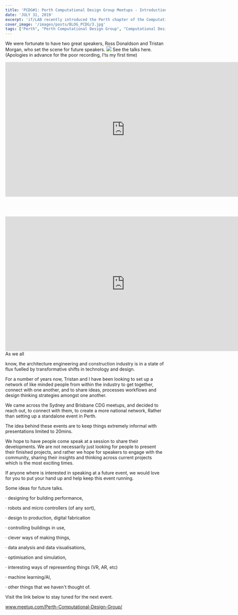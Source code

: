```yaml
---
title: 'PCDG#1: Perth Computational Design Group Meetups - Introduction'
date: 'JULY 31, 2019'
excerpt: 'if/LAB recently introduced the Perth chapter of the Computational Design Group.'
cover_image: '/images/posts/BLOG_PCDG/3.jpg'
tags: ["Perth", "Perth Computational Design Group", "Computational Design", "Grasshopper", "Generative Design"]
---
```



We were fortunate to have two great speakers, Ross Donaldson and Tristan Morgan, who set the scene for future speakers.
<img src="/images">
See the talks here. (Apologies in advance for the poor recording, I’ts my first time)
<div class="aspect-w-16 aspect-h-9">
<iframe width="750" height="422" src="https://www.youtube.com/embed/zLI3B4w0BNw" title="YouTube video player" frameborder="0" allow="accelerometer; autoplay; clipboard-write; encrypted-media; gyroscope; picture-in-picture" allowfullscreen></iframe>
</div>

<br></br>

<div class="aspect-w-16 aspect-h-9">
<iframe width="750" height="422" src="https://www.youtube.com/embed/4N4y_paWVUc" title="YouTube video player" frameborder="0" allow="accelerometer; autoplay; clipboard-write; encrypted-media; gyroscope; picture-in-picture" allowfullscreen></iframe>As we all 
</div>


know, the architecture engineering and construction industry is in a state of flux fuelled by transformative shifts in technology and design. 

For a number of years now, Tristan and I have been looking to set up a network of like minded people from within the industry to get together, connect with one another, and to share ideas, processes workflows and design thinking strategies amongst one another. 

We came across the Sydney and Brisbane CDG meetups, and decided to reach out, to connect with them, to create a more national network, Rather than setting up a standalone event in Perth.

The idea behind these events are to keep things extremely informal with presentations limited to 20mins.

We hope to have people come speak at a session to share their developments. We are not necessarily just looking for people to present their finished projects, and rather we hope for speakers to engage with the community, sharing their insights and thinking across current projects which is the most exciting times.

If anyone where is interested in speaking at a future event, we would love for you to put your hand up and help keep this event running.

Some ideas for future talks.

·         designing for building performance,

·         robots and micro controllers (of any sort),

·         design to production, digital fabrication

·         controlling buildings in use, 

·         clever ways of making things, 

·         data analysis and data visualisations, 

·        optimisation and simulation,

·         interesting ways of representing things (VR, AR, etc)

·         machine learning/AI, 

·         other things that we haven't thought of.

 

Visit the link below to stay tuned for the next event.

www.meetup.com/Perth-Computational-Design-Group/